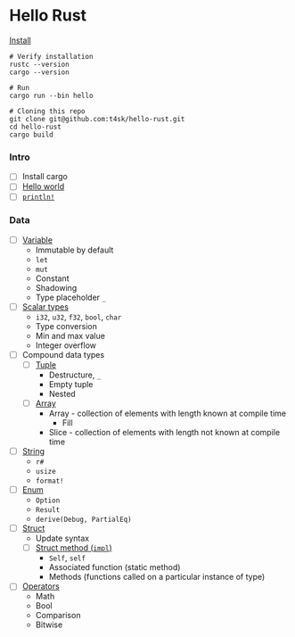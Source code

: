 # Hello Rust

[Install](https://www.rust-lang.org/tools/install)

```shell
# Verify installation
rustc --version
cargo --version

# Run
cargo run --bin hello

# Cloning this repo
git clone git@github.com:t4sk/hello-rust.git
cd hello-rust
cargo build
```

### Intro

- [ ] Install cargo
- [ ] [Hello world](./src/bin/hello.rs)
- [ ] [`println!`](./src/print.rs)

### Data

- [ ] [Variable](./src/variable.rs)
  - Immutable by default
  - `let`
  - `mut`
  - Constant
  - Shadowing
  - Type placeholder `_`
- [ ] [Scalar types](./src/scalar.rs)
  - `i32`, `u32`, `f32`, `bool`, `char`
  - Type conversion
  - Min and max value
  - Integer overflow
- [ ] Compound data types
  - [ ] [Tuple](./src/tuple.rs)
    - Destructure, `_`
    - Empty tuple
    - Nested
  - [ ] [Array](./src/array.rs)
    - Array - collection of elements with length known at compile time
      - Fill
    - Slice - collection of elements with length not known at compile time
- [ ] [String](./src/string.rs)
  - `r#`
  - `usize`
  - `format!`
- [ ] [Enum](./src/enum.rs)
  - `Option`
  - `Result`
  - `derive(Debug, PartialEq)`
- [ ] [Struct](./src/struct.rs)
  - Update syntax
  - [ ] [Struct method (`impl`)](./src/struct_method.rs)
    - `Self`, `self`
    - Associated function (static method)
    - Methods (functions called on a particular instance of type)
- [ ] [Operators](./src/operator.rs)
  - Math
  - Bool
  - Comparison
  - Bitwise
